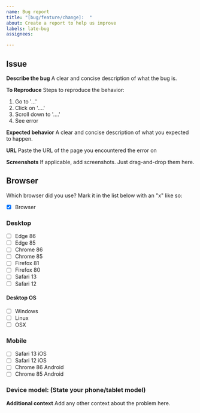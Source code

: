 ```yaml
---
name: Bug report
title: "[bug/feature/change]:  "
about: Create a report to help us improve
labels: late-bug
assignees: 

---
```


## Issue
**Describe the bug**
A clear and concise description of what the bug is.

**To Reproduce**
Steps to reproduce the behavior:
1. Go to '...'
2. Click on '....'
3. Scroll down to '....'
4. See error

**Expected behavior**
A clear and concise description of what you expected to happen.

**URL**
Paste the URL of the page you encountered the error on

**Screenshots**
If applicable, add screenshots. Just drag-and-drop them here.

## Browser
Which browser did you use? 
Mark it in the list below with an "x" like so:
* [x] Browser

### Desktop
* [ ] Edge 86
* [ ] Edge 85
* [ ] Chrome 86
* [ ] Chrome 85
* [ ] Firefox 81
* [ ] Firefox 80
* [ ] Safari 13
* [ ] Safari 12

#### Desktop OS
* [ ] Windows
* [ ] Linux
* [ ] OSX

### Mobile
* [ ] Safari 13 iOS
* [ ] Safari 12 iOS
* [ ] Chrome 86 Android
* [ ] Chrome 85 Android

### Device model: (State your phone/tablet model)

**Additional context**
Add any other context about the problem here.
